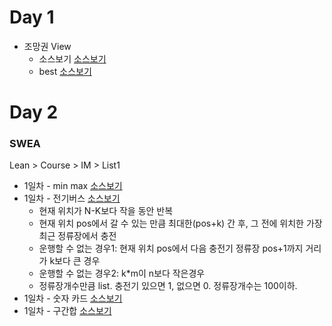 # Day 1

* 조망권 View
  * 소스보기 [소스보기](./1206.py)
  * best [소스보기](./1206풀이.py)



# Day 2

### SWEA

Lean > Course > IM > List1

* 1일차 - min max [소스보기](./4828.py)
* 1일차 - 전기버스 [소스보기](./4831.py)
  * 현재 위치가 N-K보다 작을 동안 반복 
  * 현재 위치 pos에서 갈 수 있는 만큼 최대한(pos+k) 간 후, 그 전에 위치한  가장 최근 정류장에서 충전
  * 운행할 수 없는 경우1:  현재 위치 pos에서 다음 충전기 정류장 pos+1까지 거리가 k보다 큰 경우
  * 운행할 수 없는 경우2: k*m이 n보다 작은경우
  * 정류장개수만큼 list. 충전기 있으면 1, 없으면 0. 정류장개수는 100이하.
* 1일차 - 숫자 카드 [소스보기](./4834.py)
* 1일차 - 구간합 [소스보기](./4835.py) 